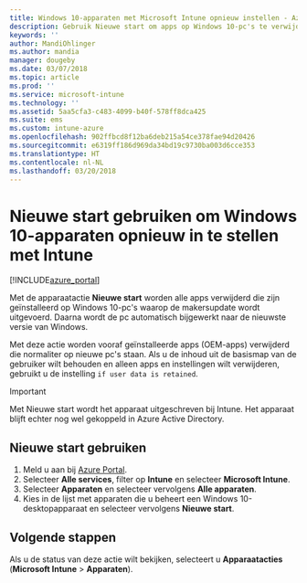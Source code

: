 ```yaml
---
title: Windows 10-apparaten met Microsoft Intune opnieuw instellen - Azure | Microsoft Docs
description: Gebruik Nieuwe start om apps op Windows 10-pc's te verwijderen met behulp van Microsoft Intune.
keywords: ''
author: MandiOhlinger
ms.author: mandia
manager: dougeby
ms.date: 03/07/2018
ms.topic: article
ms.prod: ''
ms.service: microsoft-intune
ms.technology: ''
ms.assetid: 5aa5cfa3-c483-4099-b40f-578ff8dca425
ms.suite: ems
ms.custom: intune-azure
ms.openlocfilehash: 902ffbcd8f12ba6deb215a54ce378fae94d20426
ms.sourcegitcommit: e6319ff186d969da34bd19c9730ba003d6cce353
ms.translationtype: HT
ms.contentlocale: nl-NL
ms.lasthandoff: 03/20/2018
---
```

# <a name="use-fresh-start-to-reset-windows-10-devices-with-intune"></a>Nieuwe start gebruiken om Windows 10-apparaten opnieuw in te stellen met Intune


[!INCLUDE[azure_portal](./includes/azure_portal.md)]

Met de apparaatactie **Nieuwe start** worden alle apps verwijderd die zijn geïnstalleerd op Windows 10-pc's waarop de makersupdate wordt uitgevoerd. Daarna wordt de pc automatisch bijgewerkt naar de nieuwste versie van Windows.

Met deze actie worden vooraf geïnstalleerde apps (OEM-apps) verwijderd die normaliter op nieuwe pc's staan. Als u de inhoud uit de basismap van de gebruiker wilt behouden en alleen apps en instellingen wilt verwijderen, gebruikt u de instelling `if user data is retained`.

> [!IMPORTANT]
> Met Nieuwe start wordt het apparaat uitgeschreven bij Intune. Het apparaat blijft echter nog wel gekoppeld in Azure Active Directory.

## <a name="use-fresh-start"></a>Nieuwe start gebruiken

1. Meld u aan bij [Azure Portal](https://portal.azure.com).
2. Selecteer **Alle services**, filter op **Intune** en selecteer **Microsoft Intune**.
3. Selecteer **Apparaten** en selecteer vervolgens **Alle apparaten**.
4. Kies in de lijst met apparaten die u beheert een Windows 10-desktopapparaat en selecteer vervolgens **Nieuwe start**.

## <a name="next-steps"></a>Volgende stappen

Als u de status van deze actie wilt bekijken, selecteert u **Apparaatacties** (**Microsoft Intune** > **Apparaten**).